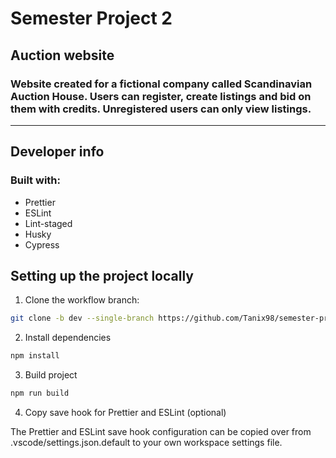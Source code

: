# Semester Project 2

## Auction website

### Website created for a fictional company called Scandinavian Auction House. Users can register, create listings and bid on them with credits. Unregistered users can only view listings.
___


## Developer info

### Built with:

- Prettier
- ESLint
- Lint-staged
- Husky
- Cypress

## Setting up the project locally

1. Clone the workflow branch:

```bash
git clone -b dev --single-branch https://github.com/Tanix98/semester-project-2
```

2. Install dependencies

```bash
npm install
```

3. Build project

```bash
npm run build
```

4. Copy save hook for Prettier and ESLint (optional) 

The Prettier and ESLint save hook configuration can be copied over from .vscode/settings.json.default to your own workspace settings file.